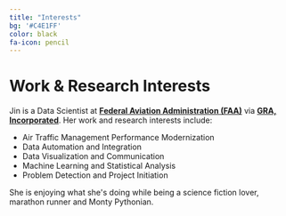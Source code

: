 ```yaml
---
title: "Interests"
bg: '#C4E1FF'
color: black
fa-icon: pencil
---
```

 
# Work & Research Interests
 
 Jin is a Data Scientist at [**Federal Aviation Administration (FAA)**](http://www.faa.gov/) via [**GRA, Incorporated**](http://gra-inc.com/). Her work and research interests include:
 
- Air Traffic Management Performance Modernization
- Data Automation and Integration
- Data Visualization and Communication 
- Machine Learning and Statistical Analysis
- Problem Detection and Project Initiation
 
She is enjoying what she's doing while being a science fiction lover, marathon runner and Monty Pythonian.
